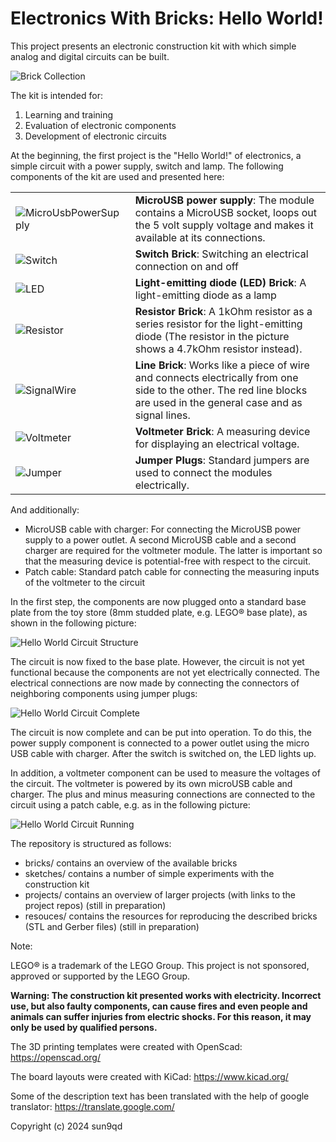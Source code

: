 # Electronics With Bricks: Hello World!

This project presents an electronic construction kit with which simple analog and digital circuits can be built.

![Brick Collection](img/Brick_Collection.jpg)

The kit is intended for:

1. Learning and training
2. Evaluation of electronic components
3. Development of electronic circuits

At the beginning, the first project is the "Hello World!" of electronics, a simple circuit with a power supply, switch and lamp. The following components of the kit are used and presented here:

| | |
|:--------------------------------------------------------|:-----------------------------------------|
|![MicroUsbPowerSupply](img/Brick_MicroUsbPowerSupply.jpg)|**MicroUSB power supply**: The module contains a MicroUSB socket, loops out the 5 volt supply voltage and makes it available at its connections.|
|![Switch](img/Brick_Switch.jpg)|**Switch Brick**: Switching an electrical connection on and off|
|![LED](img/Brick_LED.jpg)|**Light-emitting diode (LED) Brick**: A light-emitting diode as a lamp|
|![Resistor](img/Brick_Resistor.jpg)|**Resistor Brick**: A 1kOhm resistor as a series resistor for the light-emitting diode (The resistor in the picture shows a 4.7kOhm resistor instead).|
|![SignalWire](img/Brick_SignalWire.jpg)|**Line Brick**: Works like a piece of wire and connects electrically from one side to the other. The red line blocks are used in the general case and as signal lines.|
|![Voltmeter](img/Brick_Voltmeter.jpg)|**Voltmeter Brick**: A measuring device for displaying an electrical voltage.|
|![Jumper](img/Jumpers.jpg)|**Jumper Plugs**: Standard jumpers are used to connect the modules electrically.|

And additionally:

* MicroUSB cable with charger: For connecting the MicroUSB power supply to a power outlet. A second MicroUSB cable and a second charger are required for the voltmeter module. The latter is important so that the measuring device is potential-free with respect to the circuit.
* Patch cable: Standard patch cable for connecting the measuring inputs of the voltmeter to the circuit

In the first step, the components are now plugged onto a standard base plate from the toy store (8mm studded plate, e.g. LEGO® base plate), as shown in the following picture:

![Hello World Circuit Structure](img/HelloWorld_CircuitStructure.jpg)

The circuit is now fixed to the base plate. However, the circuit is not yet functional because the components are not yet electrically connected. The electrical connections are now made by connecting the connectors of neighboring components using jumper plugs:

![Hello World Circuit Complete](img/HelloWorld_CircuitComplete.jpg)

The circuit is now complete and can be put into operation. To do this, the power supply component is connected to a power outlet using the micro USB cable with charger. After the switch is switched on, the LED lights up.

In addition, a voltmeter component can be used to measure the voltages of the circuit. The voltmeter is powered by its own microUSB cable and charger. The plus and minus measuring connections are connected to the circuit using a patch cable, e.g. as in the following picture:

![Hello World Circuit Running](img/HelloWorld_CircuitRunning.jpg)

The repository is structured as follows:

- bricks/ contains an overview of the available bricks
- sketches/ contains a number of simple experiments with the construction kit
- projects/ contains an overview of larger projects (with  links to the project repos) (still in preparation)
- resouces/ contains the resources for reproducing the described bricks (STL and Gerber files) (still in preparation)

Note:

LEGO® is a trademark of the LEGO Group. This project is not sponsored, approved or supported by the LEGO Group.

**Warning: The construction kit presented works with electricity. Incorrect use, but also faulty components, can cause fires and even people and animals can suffer injuries from electric shocks. For this reason, it may only be used by qualified persons.**

The 3D printing templates were created with OpenScad: https://openscad.org/

The board layouts were created with KiCad: https://www.kicad.org/

Some of the description text has been translated with the help of google translator: https://translate.google.com/

Copyright (c) 2024 sun9qd

